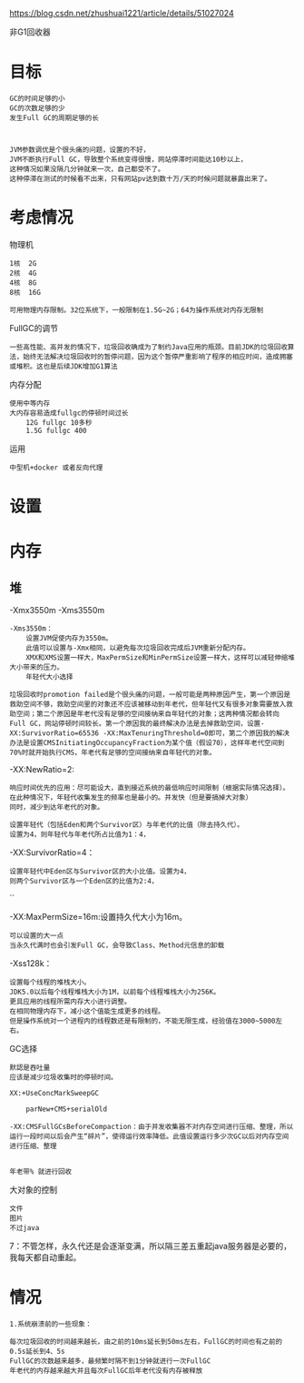 

https://blog.csdn.net/zhushuai1221/article/details/51027024

非G1回收器

# 目标

    GC的时间足够的小
    GC的次数足够的少
    发生Full GC的周期足够的长


# 

    JVM参数调优是个很头痛的问题，设置的不好，
    JVM不断执行Full GC，导致整个系统变得很慢，网站停滞时间能达10秒以上，
    这种情况如果没隔几分钟就来一次，自己都受不了。
    这种停滞在测试的时候看不出来，只有网站pv达到数十万/天的时候问题就暴露出来了。

# 考虑情况

物理机

    1核  2G
    2核  4G
    4核  8G
    8核  16G 
    
    可用物理内存限制。32位系统下，一般限制在1.5G~2G；64为操作系统对内存无限制

FullGC的调节

    一些高性能、高并发的情况下，垃圾回收确成为了制约Java应用的瓶颈。目前JDK的垃圾回收算法，始终无法解决垃圾回收时的暂停问题，因为这个暂停严重影响了程序的相应时间，造成拥塞或堆积。这也是后续JDK增加G1算法

内存分配

    使用中等内存
    大内存容易造成fullgc的停顿时间过长
        12G fullgc 10多秒
        1.5G fullgc 400

运用

    中型机+docker 或者反向代理

# 设置

# 内存

## 堆



-Xmx3550m -Xms3550m 

    -Xms3550m：
        设置JVM促使内存为3550m。
        此值可以设置与-Xmx相同，以避免每次垃圾回收完成后JVM重新分配内存。
        XMX和XMS设置一样大，MaxPermSize和MinPermSize设置一样大，这样可以减轻伸缩堆大小带来的压力。
        年轻代大小选择
        
    垃圾回收时promotion failed是个很头痛的问题，一般可能是两种原因产生，第一个原因是救助空间不够，救助空间里的对象还不应该被移动到年老代，但年轻代又有很多对象需要放入救助空间；第二个原因是年老代没有足够的空间接纳来自年轻代的对象；这两种情况都会转向Full GC，网站停顿时间较长。第一个原因我的最终解决办法是去掉救助空间，设置-XX:SurvivorRatio=65536 -XX:MaxTenuringThreshold=0即可，第二个原因我的解决办法是设置CMSInitiatingOccupancyFraction为某个值（假设70），这样年老代空间到70%时就开始执行CMS，年老代有足够的空间接纳来自年轻代的对象。
        
        
        

-XX:NewRatio=2:

    响应时间优先的应用：尽可能设大，直到接近系统的最低响应时间限制（根据实际情况选择）。
    在此种情况下，年轻代收集发生的频率也是最小的。并发快（但是要搞掉大对象）
    同时，减少到达年老代的对象。
    
    设置年轻代（包括Eden和两个Survivor区）与年老代的比值（除去持久代）。
    设置为4，则年轻代与年老代所占比值为1：4，

-XX:SurvivorRatio=4：

    设置年轻代中Eden区与Survivor区的大小比值。设置为4，
    则两个Survivor区与一个Eden区的比值为2:4，
``

-XX:MaxPermSize=16m:设置持久代大小为16m。

    可以设置的大一点
    当永久代满时也会引发Full GC，会导致Class、Method元信息的卸载
            
-Xss128k：

    设置每个线程的堆栈大小。
    JDK5.0以后每个线程堆栈大小为1M，以前每个线程堆栈大小为256K。
    更具应用的线程所需内存大小进行调整。
    在相同物理内存下，减小这个值能生成更多的线程。
    但是操作系统对一个进程内的线程数还是有限制的，不能无限生成，经验值在3000~5000左右。


GC选择

    默認是吞吐量
    应该是减少垃圾收集时的停顿时间。
    
    XX:+UseConcMarkSweepGC
        
        parNew+CMS+serialOld
    
    -XX:CMSFullGCsBeforeCompaction：由于并发收集器不对内存空间进行压缩、整理，所以运行一段时间以后会产生“碎片”，使得运行效率降低。此值设置运行多少次GC以后对内存空间进行压缩、整理
    
    
    年老带% 就进行回收
    
大对象的控制

    文件
    图片
    不过java
    
7：不管怎样，永久代还是会逐渐变满，所以隔三差五重起java服务器是必要的，我每天都自动重起。



# 情况

    1.系统崩溃前的一些现象：
    
    每次垃圾回收的时间越来越长，由之前的10ms延长到50ms左右，FullGC的时间也有之前的0.5s延长到4、5s
    FullGC的次数越来越多，最频繁时隔不到1分钟就进行一次FullGC
    年老代的内存越来越大并且每次FullGC后年老代没有内存被释放
    
    
